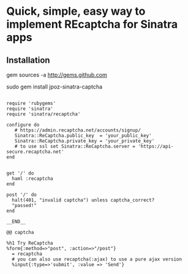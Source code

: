 # Quick, simple, easy way to implement REcaptcha for Sinatra apps

## Installation
  gem sources -a http://gems.github.com
  
  sudo gem install jpoz-sinatra-captcha

<pre><code>
require 'rubygems'
require 'sinatra'
require 'sinatra/recaptcha'

configure do
   # https://admin.recaptcha.net/accounts/signup/
   Sinatra::ReCaptcha.public_key  = 'your_public_key'
   Sinatra::ReCaptcha.private_key = 'your_private_key'
   # to use ssl set Sinatra::ReCaptcha.server = 'https://api-secure.recaptcha.net'
end


get '/' do
  haml :recaptcha
end

post '/' do
  halt(401, "invalid captcha") unless captcha_correct?
  "passed!"
end

__END__

@@ captcha

%h1 Try ReCaptcha
%form{:method=>"post", :action=>"/post"}
  = recaptcha
  # you can also use recaptcha(:ajax) to use a pure ajax version
  %input{:type=>'submit', :value => 'Send'}
</code></pre>
